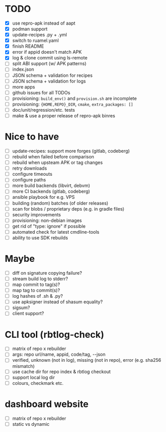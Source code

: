 # TODO

- [x] use repro-apk instead of aapt
- [x] podman support
- [x] update-recipes .py + .yml
- [x] switch to ruamel.yaml
- [x] finish README
- [x] error if appid doesn't match APK
- [x] log & clone commit using ls-remote
- [ ] split ABI support (w/ APK patterns)
- [ ] index.json
- [ ] JSON schema + validation for recipes
- [ ] JSON schema + validation for logs
- [ ] more apps
- [ ] github issues for all TODOs
- [ ] provisioning: `build_env()` and `provision.sh` are incomplete
- [ ] provisioning: `{HOME,REPO}_DIR`, `cmake`, `extra_packages: []`
- [ ] doc/unit/regression/etc. tests
- [ ] make & use a proper release of repro-apk binres

# Nice to have

- [ ] update-recipes: support more forges (gitlab, codeberg)
- [ ] rebuild when failed before comparison
- [ ] rebuild when upsteam APK or tag changes
- [ ] retry downloads
- [ ] configure timeouts
- [ ] configure paths
- [ ] more build backends (libvirt, debvm)
- [ ] more CI backends (gitlab, codeberg)
- [ ] ansible playbook for e.g. VPS
- [ ] building (random) batches (of older releases)
- [ ] scan for blobs / proprietary deps (e.g. in gradle files)
- [ ] security improvements
- [ ] provisioning: non-debian images
- [ ] get rid of "type: ignore" if possible
- [ ] automated check for latest cmdline-tools
- [ ] ability to use SDK rebuilds

# Maybe

- [ ] diff on signature copying failure?
- [ ] stream build log to stderr?
- [ ] map commit to tag(s)?
- [ ] map tag to commit(s)?
- [ ] log hashes of .sh & .py?
- [ ] use apksigner instead of shasum equality?
- [ ] sigsum?
- [ ] client support?

# CLI tool (rbtlog-check)

- [ ] matrix of repo x rebuilder
- [ ] args: repo url/name, appid, code/tag, --json
- [ ] verified, unknown (not in log), missing (not in repo), error (e.g. sha256 mismatch)
- [ ] use cache dir for repo index & rbtlog checkout
- [ ] support local log dir
- [ ] colours, checkmark etc.

# dashboard website

- [ ] matrix of repo x rebuilder
- [ ] static vs dynamic
